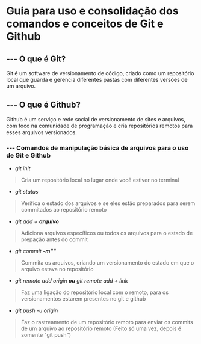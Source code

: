 # Guia para uso e consolidação dos comandos e conceitos de Git e Github

## --- O que é Git?

Git é um software de versionamento de código, criado como um repositório local que guarda e gerencia diferentes pastas com diferentes versões de um arquivo.

## --- O que é Github?

Github é um serviço e rede social de versionamento de sites e arquivos, com foco na comunidade de programação e cria repositórios remotos para esses arquivos versionados.

### --- Comandos de manipulação básica de arquivos para o uso de Git e Github

* *git init*

> Cria um repositório local no lugar onde você estiver no terminal

* *git status*

> Verifica o estado dos arquivos e se eles estão preparados para serem commitados ao repositório remoto

* *git add + **arquivo*** 

> Adiciona arquivos específicos ou todos os arquivos para o estado de prepação antes do commit

* *git commit **-m""***

> Commita os arquivos, criando um versionamento do estado em que o arquivo estava no repositório

* *git remote add origin **ou** git remote add + link*

> Faz uma ligação do repositório local com o remoto, para os versionamentos estarem presentes no git e github

* *git push -u origin*

> Faz o rastreamento de um repositório remoto para enviar os commits de um arquivo ao repositório remoto (Feito só uma vez, depois é somente "git push")

